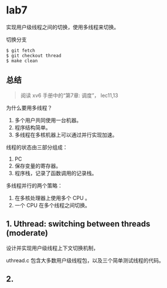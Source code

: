 # lab7

实现用户级线程之间的切换，使用多线程来切换。

切换分支

    $ git fetch
    $ git checkout thread
    $ make clean

## 总结

> 阅读 xv6 手册中的“第7章: 调度”， lec11,13

为什么要用多线程？

1. 多个用户共同使用一台机器。
2. 程序结构简单。
3. 多线程在多核机器上可以通过并行实现加速。

线程的状态由三部分组成：

1. PC 
2. 保存变量的寄存器。
3. 程序栈，记录了函数调用的记录栈。

多线程并行的两个策略：

1. 在多核处理器上使用多个 CPU 。
2. 一个 CPU 在多个线程之间切换。



## 1. Uthread: switching between threads (moderate)

设计并实现用户级线程上下文切换机制，

uthread.c 包含大多数用户级线程包，以及三个简单测试线程的代码。


## 2. 